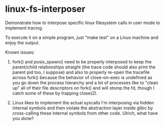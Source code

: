 # linux-fs-interposer
Demonstrate how to interpose specific linux filesystem calls in user mode to implement tracing.

To execute it on a simple program, just "make test" on a Linux machine and enjoy the output.

Known issues:

1. fork() and posix_spawn() need to be properly interposed to keep the parent/child relationships straight (the trace code should also print the parent pid too, I suppose) and also to properly re-open the tracefile across fork() because the behavior of close-on-exec is undefined as you go down the process hierarchy and a lot of processes like to "clean up" all of their file descriptors on fork() and will stomp the fd, though I catch some of these by trapping close(2).

2. Linux likes to implement the actual syscalls I'm interposing via hidden internal symbols and then violate the abstraction layer inside glibc by cross-calling these internal symbols from other code.  Ulrich, what have you done?
